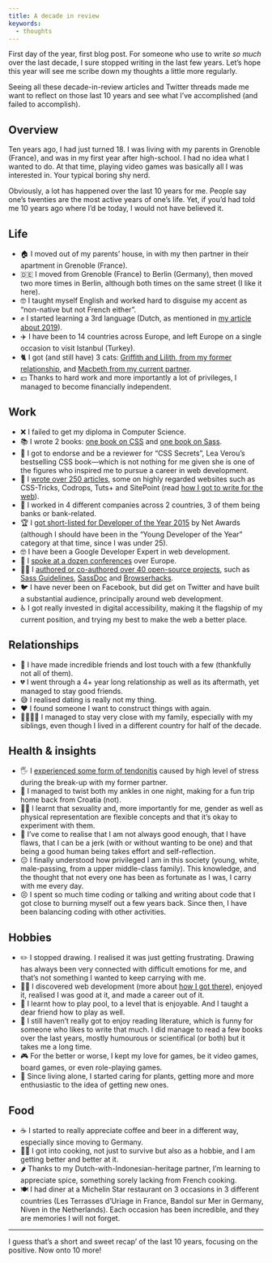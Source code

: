 ```yaml
---
title: A decade in review
keywords:
  - thoughts
---
```


First day of the year, first blog post. For someone who use to write _so much_ over the last decade, I sure stopped writing in the last few years. Let’s hope this year will see me scribe down my thoughts a little more regularly.

Seeing all these decade-in-review articles and Twitter threads made me want to reflect on those last 10 years and see what I’ve accomplished (and failed to accomplish).

## Overview

Ten years ago, I had just turned 18. I was living with my parents in Grenoble (France), and was in my first year after high-school. I had no idea what I wanted to do. At that time, playing video games was basically all I was interested in. Your typical boring shy nerd.

Obviously, a lot has happened over the last 10 years for me. People say one’s twenties are the most active years of one’s life. Yet, if you’d had told me 10 years ago where I’d be today, I would not have believed it.

## Life

- 🏠 I moved out of my parents’ house, in with my then partner in their apartment in Grenoble (France).
- 🇩🇪 I moved from Grenoble (France) to Berlin (Germany), then moved two more times in Berlin, although both times on the same street (I like it here).
- 🤓 I taught myself English and worked hard to disguise my accent as “non-native but not French either”.
- ✊ I started learning a 3rd language (Dutch, as mentioned in [my article about 2019](/2019/12/31/looking-back-at-2019/)).
- ✈️ I have been to 14 countries across Europe, and left Europe on a single occasion to visit Istanbul (Turkey).
- 🐈 I got (and still have) 3 cats: [Griffith and Lilith, from my former relationship](https://twitter.com/HugoGiraudel/status/830035815036239872), and [Macbeth from my current partner](https://twitter.com/HugoGiraudel/status/1168626800425091073).
- 💵 Thanks to hard work and more importantly a lot of privileges, I managed to become financially independent.

## Work

- ❌ I failed to get my diploma in Computer Science.
- 📚 I wrote 2 books: [one book on CSS](/2015/02/23/what-i-learnt-from-writing-a-book/) and [one book on Sass](https://www.sitepoint.com/introducing-our-newest-book-jump-start-sass/).
- 👀 I got to endorse and be a reviewer for “CSS Secrets”, Lea Verou’s bestselling CSS book—which is not nothing for me given she is one of the figures who inspired me to pursue a career in web development.
- 📝 I [wrote over 250 articles](/blog/), some on highly regarded websites such as CSS-Tricks, Codrops, Tuts+ and SitePoint (read [how I got to write for the web](/2014/05/26/how-i-came-to-write-for-the-web/)).
- 🏦 I worked in 4 different companies across 2 countries, 3 of them being banks or bank-related.
- 🏆 I [got short-listed for Developer of the Year 2015](https://thenetawards.com/vote/developer/) by Net Awards (although I should have been in the “Young Developer of the Year” category at that time, since I was under 25).
- 🤓 I have been a Google Developer Expert in web development.
- 🎤 I [spoke at a dozen conferences](/talks/) over Europe.
- 👩‍💻 I [authored or co-authored over 40 open-source projects](/projects/), such as [Sass Guidelines](https://sass-guidelin.es/), [SassDoc](http://sassdoc.com/) and [Browserhacks](http://browserhacks.com/).
- 🐦 I have never been on Facebook, but did get on Twitter and have built a substantial audience, principally around web development.
- ♿️ I got really invested in digital accessibility, making it the flagship of my current position, and trying my best to make the web a better place.

## Relationships

- 👫 I have made incredible friends and lost touch with a few (thankfully not all of them).
- 💔 I went through a 4+ year long relationship as well as its aftermath, yet managed to stay good friends.
- 😅 I realised dating is really not my thing.
- ❤️ I found someone I want to construct things with again.
- 👨‍👩‍👧‍👧 I managed to stay very close with my family, especially with my siblings, even though I lived in a different country for half of the decade.

## Health & insights

- 🖐 I [experienced some form of tendonitis](/2015/12/02/dealing-with-tendonitis/) caused by high level of stress during the break-up with my former partner.
- 🦶 I managed to twist both my ankles in one night, making for a fun trip home back from Croatia (not).
- 🏳️‍🌈 I learnt that sexuality and, more importantly for me, gender as well as physical representation are flexible concepts and that it’s okay to experiment with them.
- 😬 I’ve come to realise that I am not always good enough, that I have flaws, that I can be a jerk (with or without wanting to be one) and that being a good human being takes effort and self-reflection.
- 😔 I finally understood how privileged I am in this society (young, white, male-passing, from a upper middle-class family). This knowledge, and the thought that not every one has been as fortunate as I was, I carry with me every day.
- 😣 I spent so much time coding or talking and writing about code that I got close to burning myself out a few years back. Since then, I have been balancing coding with other activities.

## Hobbies

- ✏️ I stopped drawing. I realised it was just getting frustrating. Drawing has always been very connected with difficult emotions for me, and that’s not something I wanted to keep carrying with me.
- 👩‍💻 I discovered web development (more about [how I got there](https://github.com/HugoGiraudel/ama/issues/82)), enjoyed it, realised I was good at it, and made a career out of it.
- 🎱 I learnt how to play pool, to a level that is enjoyable. And I taught a dear friend how to play as well.
- 📖 I still haven’t really got to enjoy reading literature, which is funny for someone who likes to write that much. I did manage to read a few books over the last years, mostly humourous or scientifical (or both) but it takes me a long time.
- 🎮 For the better or worse, I kept my love for games, be it video games, board games, or even role-playing games.
- 🌱 Since living alone, I started caring for plants, getting more and more enthusiastic to the idea of getting new ones.

## Food

- ☕️ I started to really appreciate coffee and beer in a different way, especially since moving to Germany.
- 👩‍🍳 I got into cooking, not just to survive but also as a hobbie, and I am getting better and better at it.
- 🌶 Thanks to my Dutch-with-Indonesian-heritage partner, I’m learning to appreciate spice, something sorely lacking from French cooking.
- 🍽 I had diner at a Michelin Star restaurant on 3 occasions in 3 different countries (Les Terrasses d’Uriage in France, Bandol sur Mer in Germany, Niven in the Netherlands). Each occasion has been incredible, and they are memories I will not forget.

---

I guess that’s a short and sweet recap’ of the last 10 years, focusing on the positive. Now onto 10 more!
